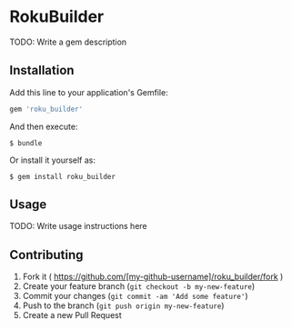 # RokuBuilder

TODO: Write a gem description

## Installation

Add this line to your application's Gemfile:

```ruby
gem 'roku_builder'
```

And then execute:

    $ bundle

Or install it yourself as:

    $ gem install roku_builder

## Usage

TODO: Write usage instructions here

## Contributing

1. Fork it ( https://github.com/[my-github-username]/roku_builder/fork )
2. Create your feature branch (`git checkout -b my-new-feature`)
3. Commit your changes (`git commit -am 'Add some feature'`)
4. Push to the branch (`git push origin my-new-feature`)
5. Create a new Pull Request
